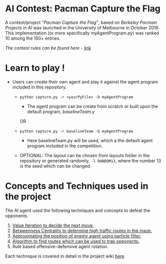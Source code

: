 # AI Contest: Pacman Capture the Flag #

A contest/project *"Pacman Capture the Flag"*, based on *Berkeley Pacman Projects in AI* was launched in the University of Melbourne in October 2018. This implementation (or more specifically myAgentProgram.py) was ranked 10 among the 150+ entries.

*The contest rules can be found here -* [link](http://ai.berkeley.edu/contest.html)

# Learn to play ! #

* Users can create their own agent and play it against the agent program included in this repository.

  * `python capture.py -r <yourPyFile> -b myAgentProgram`
    * The agent program can be create from scratch or built upon the default program, *baselineTeam.y*

    OR

  * `python capture.py -r baselineTeam -b myAgentProgram`

    * Here baselineTeam.py will be used, which a the default agent program included in the competition.
  * OPTIONAL: The layout can be chosen from layouts folder in the repository or generated randomly. `-l RANDOM13`, where the number 13 is the seed which can be changed.


# Concepts and Techniques used in the project #

The AI agent used the following techniques and concepts to defeat the opponents.

1. [Value Iteration to decide the next move.](https://github.com/anubhav-cs/Machine-Learning-and-AI/wiki/Value-Iteration)
2. [Betweenness Centrality to determine high traffic routes in the maze.](https://github.com/anubhav-cs/Machine-Learning-and-AI/wiki/Predicting-most-likely-path-using-betweenness-centrality)
3. [Approximating the position of enemy agent using particle filter.](https://github.com/anubhav-cs/Machine-Learning-and-AI/wiki/Particle-Filter)
4. [Algorithm to find routes which can be used to trap opponents.](https://github.com/anubhav-cs/Machine-Learning-and-AI/wiki/Trap-point-finder)
5. Rule based offensive-defensive agent rotation.

Each technique is covered in detail in the project wiki [here](https://github.com/anubhav-cs/Machine-Learning-and-AI/wiki).
